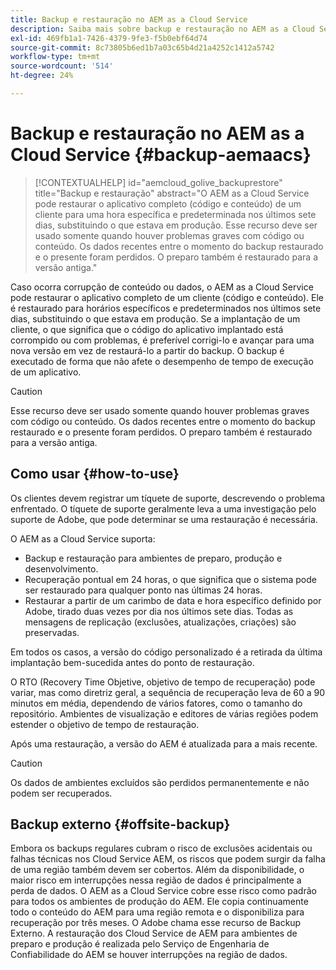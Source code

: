 ```yaml
---
title: Backup e restauração no AEM as a Cloud Service
description: Saiba mais sobre backup e restauração no AEM as a Cloud Service
exl-id: 469fb1a1-7426-4379-9fe3-f5b0ebf64d74
source-git-commit: 8c73805b6ed1b7a03c65b4d21a4252c1412a5742
workflow-type: tm+mt
source-wordcount: '514'
ht-degree: 24%

---
```



# Backup e restauração no AEM as a Cloud Service {#backup-aemaacs}

>[!CONTEXTUALHELP]
>id="aemcloud_golive_backuprestore"
>title="Backup e restauração"
>abstract="O AEM as a Cloud Service pode restaurar o aplicativo completo (código e conteúdo) de um cliente para uma hora específica e predeterminada nos últimos sete dias, substituindo o que estava em produção. Esse recurso deve ser usado somente quando houver problemas graves com código ou conteúdo. Os dados recentes entre o momento do backup restaurado e o presente foram perdidos. O preparo também é restaurado para a versão antiga."

Caso ocorra corrupção de conteúdo ou dados, o AEM as a Cloud Service pode restaurar o aplicativo completo de um cliente (código e conteúdo). Ele é restaurado para horários específicos e predeterminados nos últimos sete dias, substituindo o que estava em produção.
Se a implantação de um cliente, o que significa que o código do aplicativo implantado está corrompido ou com problemas, é preferível corrigi-lo e avançar para uma nova versão em vez de restaurá-lo a partir do backup. O backup é executado de forma que não afete o desempenho de tempo de execução de um aplicativo.

>[!CAUTION]
>
>Esse recurso deve ser usado somente quando houver problemas graves com código ou conteúdo. Os dados recentes entre o momento do backup restaurado e o presente foram perdidos. O preparo também é restaurado para a versão antiga.

## Como usar {#how-to-use}

Os clientes devem registrar um tíquete de suporte, descrevendo o problema enfrentado. O tíquete de suporte geralmente leva a uma investigação pelo suporte de Adobe, que pode determinar se uma restauração é necessária.

O AEM as a Cloud Service suporta:

* Backup e restauração para ambientes de preparo, produção e desenvolvimento.
* Recuperação pontual em 24 horas, o que significa que o sistema pode ser restaurado para qualquer ponto nas últimas 24 horas.
* Restaurar a partir de um carimbo de data e hora específico definido por Adobe, tirado duas vezes por dia nos últimos sete dias. Todas as mensagens de replicação (exclusões, atualizações, criações) são preservadas.

Em todos os casos, a versão do código personalizado é a retirada da última implantação bem-sucedida antes do ponto de restauração.

O RTO (Recovery Time Objetive, objetivo de tempo de recuperação) pode variar, mas como diretriz geral, a sequência de recuperação leva de 60 a 90 minutos em média, dependendo de vários fatores, como o tamanho do repositório. Ambientes de visualização e editores de várias regiões podem estender o objetivo de tempo de restauração.

Após uma restauração, a versão do AEM é atualizada para a mais recente.

>[!CAUTION]
>
>Os dados de ambientes excluídos são perdidos permanentemente e não podem ser recuperados.

## Backup externo {#offsite-backup}

Embora os backups regulares cubram o risco de exclusões acidentais ou falhas técnicas nos Cloud Service AEM, os riscos que podem surgir da falha de uma região também devem ser cobertos. Além da disponibilidade, o maior risco em interrupções nessa região de dados é principalmente a perda de dados.
O AEM as a Cloud Service cobre esse risco como padrão para todos os ambientes de produção do AEM. Ele copia continuamente todo o conteúdo do AEM para uma região remota e o disponibiliza para recuperação por três meses. O Adobe chama esse recurso de Backup Externo.
A restauração dos Cloud Service de AEM para ambientes de preparo e produção é realizada pelo Serviço de Engenharia de Confiabilidade do AEM se houver interrupções na região de dados.
